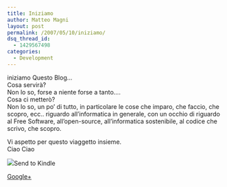 ```yaml
---
title: Iniziamo
author: Matteo Magni
layout: post
permalink: /2007/05/10/iniziamo/
dsq_thread_id:
  - 1429567498
categories:
  - Development
---
```

iniziamo Questo Blog&#8230;  
Cosa servirà?  
Non lo so, forse a niente forse a tanto&#8230;.  
Cosa ci metterò?  
Non lo so, un po&#8217; di tutto, in particolare le cose che imparo, che faccio, che scopro, ecc.. riguardo all&#8217;informatica in generale, con un occhio di riguardo al Free Software, all&#8217;open-source, all&#8217;informatica sostenibile, al codice che scrivo, che scopro.

Vi aspetto per questo viaggetto insieme.  
Ciao Ciao

<div class='kindleWidget kindleLight' >
  <img src="http://magni.me/wp-content/plugins/send-to-kindle/media/white-15.png" /><span>Send to Kindle</span>
</div>

<a rel="author" href="https://plus.google.com/111433366670841346629?rel=author"  >Google+</a>